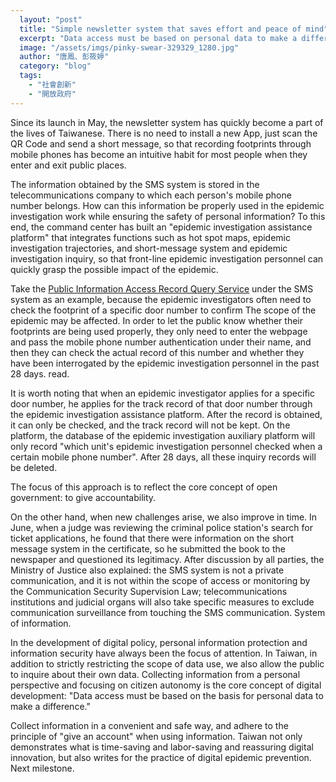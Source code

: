 ```yaml
---
  layout: "post"
  title: "Simple newsletter system that saves effort and peace of mind"
  excerpt: "Data access must be based on personal data to make a difference."
  image: "/assets/imgs/pinky-swear-329329_1280.jpg"
  author: "唐鳳、彭筱婷"
  category: "blog"
  tags: 
    - "社會創新"
    - "開放政府"
---
```



Since its launch in May, the newsletter system has quickly become a part of the lives of Taiwanese. There is no need to install a new App, just scan the QR Code and send a short message, so that recording footprints through mobile phones has become an intuitive habit for most people when they enter and exit public places. 

The information obtained by the SMS system is stored in the telecommunications company to which each person's mobile phone number belongs. How can this information be properly used in the epidemic investigation work while ensuring the safety of personal information? To this end, the command center has built an "epidemic investigation assistance platform" that integrates functions such as hot spot maps, epidemic investigation trajectories, and short-message system and epidemic investigation inquiry, so that front-line epidemic investigation personnel can quickly grasp the possible impact of the epidemic. 

Take the [Public Information Access Record Query Service](https://sms.1922.gov.tw) under the SMS system as an example, because the epidemic investigators often need to check the footprint of a specific door number to confirm The scope of the epidemic may be affected. In order to let the public know whether their footprints are being used properly, they only need to enter the webpage and pass the mobile phone number authentication under their name, and then they can check the actual record of this number and whether they have been interrogated by the epidemic investigation personnel in the past 28 days. read. 

It is worth noting that when an epidemic investigator applies for a specific door number, he applies for the track record of that door number through the epidemic investigation assistance platform. After the record is obtained, it can only be checked, and the track record will not be kept. On the platform, the database of the epidemic investigation auxiliary platform will only record "which unit's epidemic investigation personnel checked when a certain mobile phone number". After 28 days, all these inquiry records will be deleted. 

The focus of this approach is to reflect the core concept of open government: to give accountability. 

On the other hand, when new challenges arise, we also improve in time. In June, when a judge was reviewing the criminal police station's search for ticket applications, he found that there were information on the short message system in the certificate, so he submitted the book to the newspaper and questioned its legitimacy. After discussion by all parties, the Ministry of Justice also explained: the SMS system is not a private communication, and it is not within the scope of access or monitoring by the Communication Security Supervision Law; telecommunications institutions and judicial organs will also take specific measures to exclude communication surveillance from touching the SMS communication. System of information. 

In the development of digital policy, personal information protection and information security have always been the focus of attention. In Taiwan, in addition to strictly restricting the scope of data use, we also allow the public to inquire about their own data. Collecting information from a personal perspective and focusing on citizen autonomy is the core concept of digital development: "Data access must be based on the basis for personal data to make a difference." 

Collect information in a convenient and safe way, and adhere to the principle of "give an account" when using information. Taiwan not only demonstrates what is time-saving and labor-saving and reassuring digital innovation, but also writes for the practice of digital epidemic prevention. Next milestone. 
